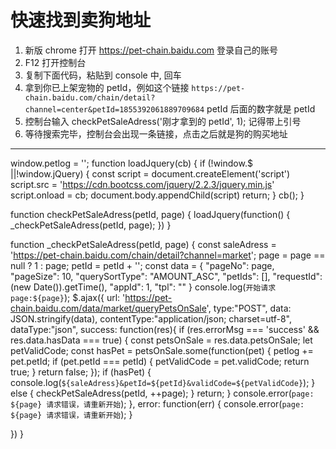 # 快速找到卖狗地址
1. 新版 chrome 打开 https://pet-chain.baidu.com 登录自己的账号
2. F12 打开控制台
3. 复制下面代码，粘贴到 console 中, 回车
4. 拿到你已上架宠物的 petId，例如这个链接 `https://pet-chain.baidu.com/chain/detail?channel=center&petId=1855392061889709684` petId 后面的数字就是 petId
5. 控制台输入 checkPetSaleAdress('刚才拿到的 petId', 1); 记得带上引号
6. 等待搜索完毕，控制台会出现一条链接，点击之后就是狗的购买地址

-----------------------------


window.petlog = '';
function loadJquery(cb) {
  if (!window.$ ||!window.jQuery) {
    const script = document.createElement('script')
    script.src = 'https://cdn.bootcss.com/jquery/2.2.3/jquery.min.js'
    script.onload = cb;
    document.body.appendChild(script)
    return;
  }
  cb();
}

function checkPetSaleAdress(petId, page) {
  loadJquery(function() {
    _checkPetSaleAdress(petId, page);
  })
}

function _checkPetSaleAdress(petId, page) {
  const saleAdress = 'https://pet-chain.baidu.com/chain/detail?channel=market';
  page = page == null ? 1 : page;
  petId = petId + '';
  const data = {
    "pageNo": page,
    "pageSize": 10,
    "querySortType": "AMOUNT_ASC",
    "petIds": [],
    "requestId": (new Date()).getTime(),
    "appId": 1,
    "tpl": ""
  }
  console.log(`开始请求 page:${page}`);
  $.ajax({
    url: 'https://pet-chain.baidu.com/data/market/queryPetsOnSale',
    type:"POST",
    data: JSON.stringify(data),
    contentType:"application/json; charset=utf-8",
    dataType:"json",
    success: function(res){
      if (res.errorMsg === 'success' && res.data.hasData === true) {
        const petsOnSale = res.data.petsOnSale;
        let petValidCode;
        const hasPet = petsOnSale.some(function(pet) {
          petlog += pet.petId;
          if (pet.petId === petId) {
            petValidCode = pet.validCode;
            return true;
          }
          return false;
        });
        if (hasPet) {
          console.log(`${saleAdress}&petId=${petId}&validCode=${petValidCode}`);
        } else {
          checkPetSaleAdress(petId, ++page);
        }
        return;
      }
      console.error(`page: ${page} 请求错误，请重新开始`);
    },
    error: function(err) {
      console.error(`page: ${page} 请求错误，请重新开始`);
    }

  })
}
